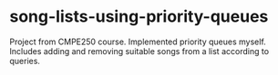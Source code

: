 # song-lists-using-priority-queues
Project from CMPE250 course. Implemented priority queues myself. Includes adding and removing suitable songs from a list according to queries.
